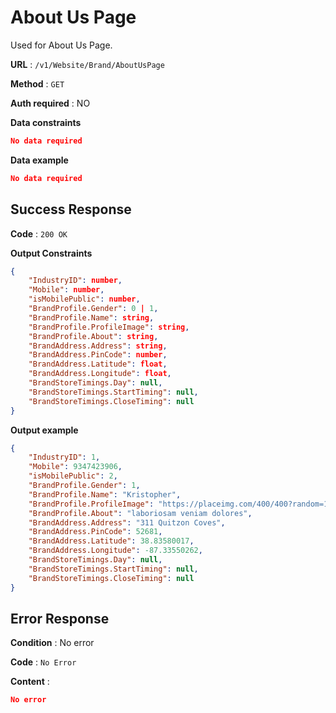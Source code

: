 # About Us Page

Used for About Us Page.

**URL** : `/v1/Website/Brand/AboutUsPage`

**Method** : `GET`

**Auth required** : NO

**Data constraints**

```json
No data required
```

**Data example**

```json
No data required
```

## Success Response

**Code** : `200 OK`

**Output Constraints**

```json
{
    "IndustryID": number,
    "Mobile": number,
    "isMobilePublic": number,
    "BrandProfile.Gender": 0 | 1,
    "BrandProfile.Name": string,
    "BrandProfile.ProfileImage": string,
    "BrandProfile.About": string,
    "BrandAddress.Address": string,
    "BrandAddress.PinCode": number,
    "BrandAddress.Latitude": float,
    "BrandAddress.Longitude": float,
    "BrandStoreTimings.Day": null,
    "BrandStoreTimings.StartTiming": null,
    "BrandStoreTimings.CloseTiming": null
}
```

**Output example**

```json
{
    "IndustryID": 1,
    "Mobile": 9347423906,
    "isMobilePublic": 2,
    "BrandProfile.Gender": 1,
    "BrandProfile.Name": "Kristopher",
    "BrandProfile.ProfileImage": "https://placeimg.com/400/400?random=1",
    "BrandProfile.About": "laboriosam veniam dolores",
    "BrandAddress.Address": "311 Quitzon Coves",
    "BrandAddress.PinCode": 52681,
    "BrandAddress.Latitude": 38.83580017,
    "BrandAddress.Longitude": -87.33550262,
    "BrandStoreTimings.Day": null,
    "BrandStoreTimings.StartTiming": null,
    "BrandStoreTimings.CloseTiming": null
}
```

## Error Response

**Condition** : No error

**Code** : `No Error`

**Content** :

```json
No error
```
